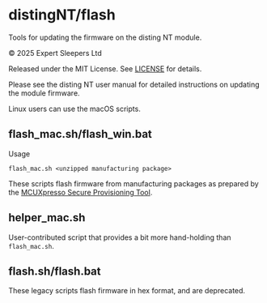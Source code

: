 # distingNT/flash
Tools for updating the firmware on the disting NT module.

© 2025 Expert Sleepers Ltd

Released under the MIT License. See [LICENSE](LICENSE) for details.

Please see the disting NT user manual for detailed instructions on updating the module firmware.

Linux users can use the macOS scripts.

## flash_mac.sh/flash_win.bat
Usage

`
flash_mac.sh <unzipped manufacturing package>
`

These scripts flash firmware from manufacturing packages as prepared by the [MCUXpresso Secure Provisioning Tool](https://www.nxp.com/design/design-center/software/development-software/mcuxpresso-software-and-tools-/mcuxpresso-secure-provisioning-tool:MCUXPRESSO-SECURE-PROVISIONING).

## helper_mac.sh
User-contributed script that provides a bit more hand-holding than `flash_mac.sh`.

## flash.sh/flash.bat
These legacy scripts flash firmware in hex format, and are deprecated.
